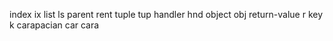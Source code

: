 index         ix
list          ls
parent        rent
tuple         tup
handler       hnd
object        obj
return-value  r
key           k
carapacian    car   cara
